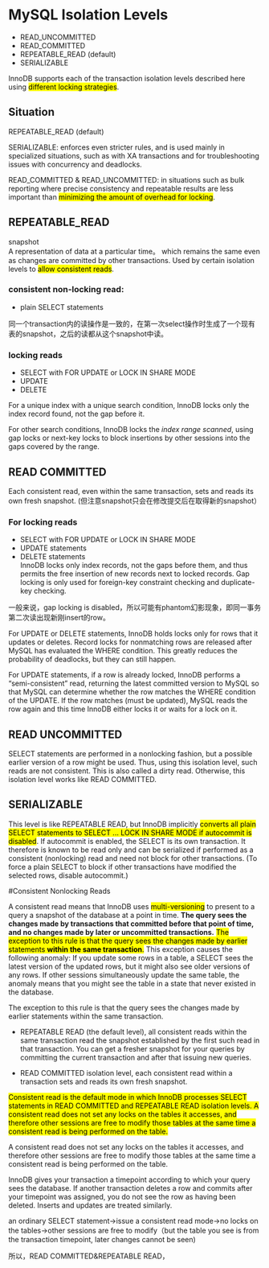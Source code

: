 # MySQL Isolation Levels
- READ_UNCOMMITTED
- READ_COMMITTED
- REPEATABLE_READ (default)
- SERIALIZABLE

InnoDB supports each of the transaction isolation levels described here using <mark>different locking strategies</mark>.

## Situation
REPEATABLE_READ (default)  

SERIALIZABLE: enforces even stricter rules, and is used mainly in specialized situations, such as with XA transactions and for troubleshooting issues with concurrency and deadlocks.

READ\_COMMITTED & READ_UNCOMMITTED: in situations such as bulk reporting where precise consistency and repeatable results are less important than <mark>minimizing the amount of overhead for locking</mark>. 

## REPEATABLE_READ
snapshot  
A representation of data at a particular time。 which remains the same even as changes are committed by other transactions. Used by certain isolation levels to <mark>allow consistent reads</mark>.

### consistent non-locking read:
- plain SELECT statements
 
同一个transaction内的读操作是一致的，在第一次select操作时生成了一个现有表的snapshot，之后的读都从这个snapshot中读。

### locking reads
- SELECT with FOR UPDATE or LOCK IN SHARE MODE
- UPDATE
- DELETE

For a unique index with a unique search condition, InnoDB locks only the index record found, not the gap before it.

For other search conditions, InnoDB locks the _index range scanned_, using gap locks or next-key locks to block insertions by other sessions into the gaps covered by the range. 

##  READ COMMITTED

Each consistent read, even within the same transaction, sets and reads its own fresh snapshot. (但注意snapshot只会在修改提交后在取得新的snapshot）

### For locking reads 
- SELECT with FOR UPDATE or LOCK IN SHARE MODE
- UPDATE statements
- DELETE statements  
InnoDB locks only index records, not the gaps before them, and thus permits the free insertion of new records next to locked records. Gap locking is only used for foreign-key constraint checking and duplicate-key checking.

一般来说，gap locking is disabled，所以可能有phantom幻影现象，即同一事务第二次读出现新刚insert的row。
 
For UPDATE or DELETE statements, InnoDB holds locks only for rows that it updates or deletes. Record locks for nonmatching rows are released after MySQL has evaluated the WHERE condition. This greatly reduces the probability of deadlocks, but they can still happen.

For UPDATE statements, if a row is already locked, InnoDB performs a “semi-consistent” read, returning the latest committed version to MySQL so that MySQL can determine whether the row matches the WHERE condition of the UPDATE. If the row matches (must be updated), MySQL reads the row again and this time InnoDB either locks it or waits for a lock on it.

## READ UNCOMMITTED

SELECT statements are performed in a nonlocking fashion, but a possible earlier version of a row might be used. Thus, using this isolation level, such reads are not consistent. This is also called a dirty read. Otherwise, this isolation level works like READ COMMITTED.

## SERIALIZABLE

This level is like REPEATABLE READ, but InnoDB implicitly <mark>converts all plain SELECT statements to SELECT ... LOCK IN SHARE MODE if autocommit is disabled</mark>. If autocommit is enabled, the SELECT is its own transaction. It therefore is known to be read only and can be serialized if performed as a consistent (nonlocking) read and need not block for other transactions. (To force a plain SELECT to block if other transactions have modified the selected rows, disable autocommit.)
 
 
#Consistent Nonlocking Reads

A consistent read means that InnoDB uses <mark>multi-versioning</mark> to present to a query a snapshot of the database at a point in time. **The query sees the changes made by transactions that committed before that point of time, and no changes made by later or uncommitted transactions.** <mark>The exception to this rule is that the query sees the changes made by earlier statements **within the same transaction**.</mark> This exception causes the following anomaly: If you update some rows in a table, a SELECT sees the latest version of the updated rows, but it might also see older versions of any rows. If other sessions simultaneously update the same table, the anomaly means that you might see the table in a state that never existed in the database.

The exception to this rule is that the query sees the changes made by earlier statements within the same transaction. 

- REPEATABLE READ (the default level), all consistent reads within the same transaction read the snapshot established by the first such read in that transaction. You can get a fresher snapshot for your queries by committing the current transaction and after that issuing new queries.

- READ COMMITTED isolation level, each consistent read within a transaction sets and reads its own fresh snapshot.

<mark>Consistent read is the default mode in which InnoDB processes SELECT statements in READ COMMITTED and REPEATABLE READ isolation levels. A consistent read does not set any locks on the tables it accesses, and therefore other sessions are free to modify those tables at the same time a consistent read is being performed on the table.</mark>

 A consistent read does not set any locks on the tables it accesses, and therefore other sessions are free to modify those tables at the same time a consistent read is being performed on the table.

InnoDB gives your transaction a timepoint according to which your query sees the database. If another transaction deletes a row and commits after your timepoint was assigned, you do not see the row as having been deleted. Inserts and updates are treated similarly.

an ordinary SELECT statement->issue a consistent read mode->no locks on the tables->other sessions are free to modify（but the table you see is from the transaction timepoint, later changes cannot be seen)


所以，READ COMMITTED&REPEATABLE READ，
